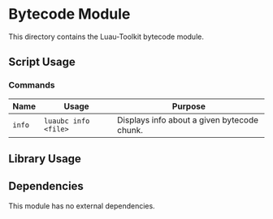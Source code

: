 # Bytecode Module

This directory contains the Luau-Toolkit bytecode module.

## Script Usage

### Commands

|Name|Usage|Purpose|
|-|-|-|
|`info`|`luaubc info <file>`|Displays info about a given bytecode chunk.|

## Library Usage

## Dependencies

This module has no external dependencies.
